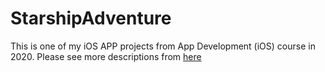 # StarshipAdventure

This is one of my iOS APP projects from App Development (iOS) course in 2020.
Please see more descriptions from [here](https://enyalqy.github.io/digital_portfolio/portfolio_details_ios.html)
